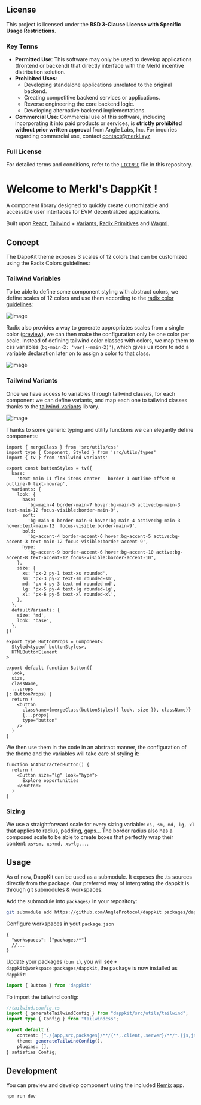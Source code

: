 
## License

This project is licensed under the **BSD 3-Clause License with Specific Usage Restrictions**.

### Key Terms

- **Permitted Use**: This software may only be used to develop applications (frontend or backend) that directly interface with the Merkl incentive distribution solution.
- **Prohibited Uses**:
  - Developing standalone applications unrelated to the original backend.
  - Creating competitive backend services or applications.
  - Reverse engineering the core backend logic.
  - Developing alternative backend implementations.
- **Commercial Use**: Commercial use of this software, including incorporating it into paid products or services, is **strictly prohibited without prior written approval** from Angle Labs, Inc. For inquiries regarding commercial use, contact [contact@merkl.xyz](contact@merkl.xyz)

### Full License

For detailed terms and conditions, refer to the [`LICENSE`](./LICENSE) file in this repository.


# Welcome to Merkl's DappKit !

A component library designed to quickly create customizable and accessible user interfaces for EVM decentralized applications.

Built upon [React](https://react.dev/), [Tailwind](https://tailwindcss.com/) + [Variants](https://www.tailwind-variants.org/), [Radix Primitives](https://www.radix-ui.com/primitives) and [Wagmi](https://wagmi.sh/react/getting-started).

## Concept

The DappKit theme exposes 3 scales of 12 colors that can be customized using the Radix Colors guidelines:

### Tailwind Variables

To be able to define some component styling with abstract colors, we define scales of 12 colors and use them according to the [radix color guidelines](https://www.radix-ui.com/colors/docs/palette-composition/understanding-the-scale):

![image](https://github.com/user-attachments/assets/67109bff-eb4c-43a6-8e5a-7f50773dcc65)

Radix also provides a way to generate appropriates scales from a single color ([preview](https://www.radix-ui.com/colors/custom)), we can then make the configuration only be one color per scale. Instead of defining tailwind color classes with colors, we map them to css variables (`bg-main-2: 'var(--main-2)'`), which gives us room to add a variable declaration later on to assign a color to that class.

![image](https://github.com/user-attachments/assets/6c38d21c-0b5e-4c2a-ac0d-5f46fb0050ce)

### Tailwind Variants

Once we have access to variables through tailwind classes, for each component we can define variants, and map each one to tailwind classes thanks to the [tailwind-variants](https://www.tailwind-variants.org/docs/variants) library.

![image](https://github.com/user-attachments/assets/5e64ace6-c88e-4d8f-b6a7-c9f16521c70f)

Thanks to some generic typing and utility functions we can elegantly define components:

```tsx
import { mergeClass } from 'src/utils/css'
import type { Component, Styled } from 'src/utils/types'
import { tv } from 'tailwind-variants'

export const buttonStyles = tv({
  base:
    'text-main-11 flex items-center   border-1 outline-offset-0 outline-0 text-nowrap',
  variants: {
    look: {
      base:
        'bg-main-4 border-main-7 hover:bg-main-5 active:bg-main-3 text-main-12 focus-visible:border-main-9',
      soft:
        'bg-main-0 border-main-0 hover:bg-main-4 active:bg-main-3 hover:text-main-12  focus-visible:border-main-9',
      bold:
        'bg-accent-4 border-accent-6 hover:bg-accent-5 active:bg-accent-3 text-main-12 focus-visible:border-accent-9',
      hype:
        'bg-accent-9 border-accent-6 hover:bg-accent-10 active:bg-accent-8 text-accent-12 focus-visible:border-accent-10',
    },
    size: {
      xs: 'px-2 py-1 text-xs rounded',
      sm: 'px-3 py-2 text-sm rounded-sm',
      md: 'px-4 py-3 text-md rounded-md',
      lg: 'px-5 py-4 text-lg rounded-lg',
      xl: 'px-6 py-5 text-xl rounded-xl',
    },
  },
  defaultVariants: {
    size: 'md',
    look: 'base',
  },
})

export type ButtonProps = Component<
  Styled<typeof buttonStyles>,
  HTMLButtonElement
>

export default function Button({
  look,
  size,
  className,
  ...props
}: ButtonProps) {
  return (
    <button
      className={mergeClass(buttonStyles({ look, size }), className)}
      {...props}
      type="button"
    />
  )
}
```

We then use them in the code in an abstract manner, the configuration of the theme and the variables will take care of styling it:

```tsx
function AnAbstractedButton() {
  return (
    <Button size="lg" look="hype">
      Explore opportunities
    </Button>
  )
}
```

### Sizing

We use a straightforward scale for every sizing variable: `xs, sm, md, lg, xl` that applies to radius, padding, gaps... The border radius also has a composed scale to be able to create boxes that perfectly wrap their content: `xs+sm, xs+md, xs+lg...`.

## Usage

As of now, DappKit can be used as a submodule. It exposes the .ts sources directly from the package. Our preferred way of intergrating the dappkit is through git submodules & workspaces:

Add the submodule into `packages/` in your repository:

```bash
git submodule add https://github.com/AngleProtocol/dappkit packages/dappkit
```

Configure workspaces in yout `package.json`

```jsonc
{
  "workspaces": ["packages/*"]
  //...
}
```

Update your packages (`bun i`), you will see `+ dappkit@workspace:packages/dappkit`, the package is now installed as `dappkit`:

```ts
import { Button } from 'dappkit'
```

To import the tailwind config:

```ts
//tailwind.config.ts
import { generateTailwindConfig } from "dappkit/src/utils/tailwind";
import type { Config } from "tailwindcss";

export default {
	content: ["./{app,src,packages}/**/{**,.client,.server}/**/*.{js,jsx,ts,tsx}"],
	theme: generateTailwindConfig(),
	plugins: [],
} satisfies Config;
```

## Development

You can preview and develop component using the included [Remix](https://remix.run/) app.

```shellscript
npm run dev
```
